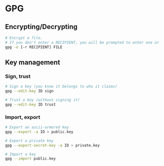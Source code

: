 # GPG

## Encrypting/Decrypting

```bash
# Encrypt a file.
# If you don't enter a RECIPIENT, you will be prompted to enter one or more.
gpg -e [-r RECIPIENT] FILE
```

## Key management

### Sign, trust
```bash
# Sign a key (you know it belongs to who it claims)
gpg --edit-key ID sign

# Trust a key (without signing it)
gpg --edit-key ID trust
```

### Import, export
```bash
# Export an ascii-armored key
gpg --export -a ID > public.key

# Export a private key
gpg --export-secret-key -a ID > private.key

# Import a key
gpg --import public.key
```

